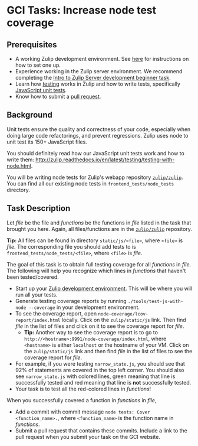 # GCI Tasks: Increase node test coverage

## Prerequisites

* A working Zulip development environment. See
  [here](https://github.com/zulip/zulip-gci/blob/master/README.md) for instructions
  on how to set one up.
* Experience working in the Zulip server environment.  We recommend completing the
  [Intro to Zulip Server development beginner task](https://github.com/zulip/zulip-gci/blob/master/tasks/2017/intro-to-zulip-server.md).
* Learn how [testing](http://zulip.readthedocs.io/en/latest/testing/testing.html)
  works in Zulip and how to write tests, specifically [JavaScript unit tests](http://zulip.readthedocs.io/en/latest/testing/testing-with-node.html). 
* Know how to submit a [pull request](https://github.com/zulip/zulip-gci/blob/master/tasks/2017/submit-a-pull-request.md).

## Background

Unit tests ensure the quality and correctness of your code, especially when doing
large code refactorings, and prevent regressions. Zulip uses node to unit test its
150+ JavaScript files.

You should definitely read how our JavaScript unit tests work and how to write them:
http://zulip.readthedocs.io/en/latest/testing/testing-with-node.html.

You will be writing node tests for Zulip's webapp repository [`zulip/zulip`](https://github.com/zulip/zulip).
You can find all our existing node tests in `frontend_tests/node_tests` directory.

## Task Description

Let *file* be the file and *functions* be the functions in *file* listed in the task that brought you here.
Again, all files/functions are in the [`zulip/zulip`](https://github.com/zulip/zulip) repository.

**Tip:** All files can be found in directory `static/js/<file>`, where `<file>` is *file*. The corresponding
file you should add tests to is `frontend_tests/node_tests/<file>`, where `<file>` is *file*.

The goal of this task is to obtain full testing coverage for all *functions* in *file*. The following
will help you recognize which lines in *functions* that haven't been tested/covered.

* Start up your [Zulip development environment](https://github.com/zulip/zulip-gci/blob/master/README.md#setting-up-the-zulip-development-environment).
  This will be where you will run all your tests.
* Generate testing coverage reports by running `./tools/test-js-with-node --coverage` in your
  development environment.
* To see the coverage report, open `node-coverage/lcov-report/index.html` locally. Click on the `zulip/static/js` link.
  Then find *file* in the list of files and click on it to see the coverage report for *file*.
    * **Tip:** Another way to see the coverage report is to go to `http://<hostname>:9991/node-coverage/index.html`,
      where `<hostname>` is either `localhost` or the hostname of your VM. Click on the `zulip/static/js` link and then find
      *file* in the list of files to see the coverage report for *file*.
* For example, if you were testing `narrow_state.js`, you should see that 92% of statements are covered in the top left corner.
  You should also see `narrow_state.js` with colored lines, green meaning that line is successfully tested and red
  meaning that line is **not** successfully tested.
* Your task is to test all the red-colored lines in *functions*!

When you successfully covered a function in *functions* in *file*,
* Add a commit with commit message `node tests: Cover <function_name>.`, where 
  `<function_name>` is the function name in *functions*.
* Submit a pull request that contains these commits. Include a link to the pull request
  when you submit your task on the GCI website.


